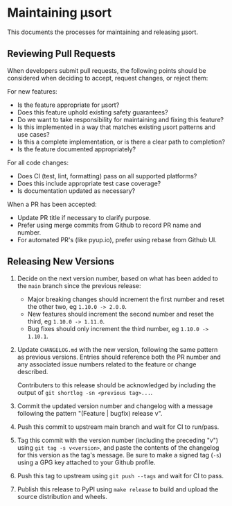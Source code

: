# Maintaining µsort

This documents the processes for maintaining and releasing µsort.

## Reviewing Pull Requests

When developers submit pull requests, the following points should be considered
when deciding to accept, request changes, or reject them:

For new features:

* Is the feature appropriate for µsort?
* Does this feature uphold existing safety guarantees?
* Do we want to take responsibility for maintaining and fixing this feature?
* Is this implemented in a way that matches existing µsort patterns and use cases?
* Is this a complete implementation, or is there a clear path to completion?
* Is the feature documented appropriately?

For all code changes:

* Does CI (test, lint, formatting) pass on all supported platforms?
* Does this include appropriate test case coverage?
* Is documentation updated as necessary?

When a PR has been accepted:

* Update PR title if necessary to clarify purpose.
* Prefer using merge commits from Github to record PR name and number.
* For automated PR's (like pyup.io), prefer using rebase from Github UI.

## Releasing New Versions

1. Decide on the next version number, based on what has been added to the `main`
   branch since the previous release:

   * Major breaking changes should increment the first number and reset the
     other two, eg `1.10.0 -> 2.0.0`.
   * New features should increment the second number and reset the third,
     eg `1.10.0 -> 1.11.0`.
   * Bug fixes should only increment the third number, eg `1.10.0 -> 1.10.1`.

2. Update `CHANGELOG.md` with the new version, following the same pattern as
   previous versions. Entries should reference both the PR number and any
   associated issue numbers related to the feature or change described.

   Contributers to this release should be acknowledged by including the output
   of `git shortlog -sn <previous tag>...`.

4. Commit the updated version number and changelog with a message following
   the pattern "(Feature | bugfix) release v<version>".

5. Push this commit to upstream main branch and wait for CI to run/pass.

6. Tag this commit with the version number (including the preceding "v")
   using `git tag -s v<version>`, and paste the contents of the changelog
   for this version as the tag's message.  Be sure to make a signed tag (`-s`)
   using a GPG key attached to your Github profile.

7. Push this tag to upstream using `git push --tags` and wait for CI to pass.

8. Publish this release to PyPI using `make release` to build and upload
   the source distribution and wheels.

